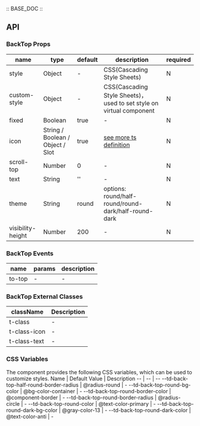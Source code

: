:: BASE_DOC ::

## API

### BackTop Props

name | type | default | description | required
-- | -- | -- | -- | --
style | Object | - | CSS(Cascading Style Sheets) | N
custom-style | Object | - | CSS(Cascading Style Sheets)，used to set style on virtual component | N
fixed | Boolean | true | \- | N
icon | String / Boolean / Object / Slot | true | [see more ts definition](https://github.com/Tencent/tdesign-miniprogram/blob/develop/packages/components/common/common.ts) | N
scroll-top | Number | 0 | \- | N
text | String | '' | \- | N
theme | String | round | options: round/half-round/round-dark/half-round-dark | N
visibility-height | Number | 200 | \- | N

### BackTop Events

name | params | description
-- | -- | --
to-top | \- | \-

### BackTop External Classes

className | Description
-- | --
t-class | \-
t-class-icon | \-
t-class-text | \-

### CSS Variables

The component provides the following CSS variables, which can be used to customize styles.
Name | Default Value | Description 
-- | -- | --
--td-back-top-half-round-border-radius | @radius-round | - 
--td-back-top-round-bg-color | @bg-color-container | - 
--td-back-top-round-border-color | @component-border | - 
--td-back-top-round-border-radius | @radius-circle | - 
--td-back-top-round-color | @text-color-primary | - 
--td-back-top-round-dark-bg-color | @gray-color-13 | - 
--td-back-top-round-dark-color | @text-color-anti | -
